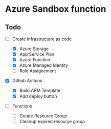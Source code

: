 # Azure Sandbox function



## Todo

- [ ] Create infrastructure as code

  - [X] Azure Storage
  - [X] App Service Plan
  - [X] Azure Function
  - [X] Azure Managed Identity
  - [ ] Role Assignement

- [X] Github Actions
  
  - [X] Build ARM Template
  - [X] Add deploy button

- [ ] Functions

  - [ ] Create Resource Group
  - [ ] Cleanup expired resource group
